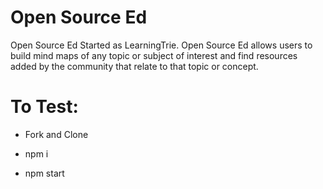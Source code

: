 # Open Source Ed

Open Source Ed Started as LearningTrie. Open Source Ed allows users to build mind maps of any topic or subject of interest and find resources added by the community that relate to that topic or concept.

# To Test:

* Fork and Clone

* npm i

* npm start


